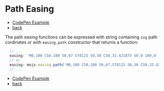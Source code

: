 # Path Easing

- [CodePen Example](http://codepen.io/sol0mka/pen/c4b415a9167718d3134df04f07ac609b)
- [back](/api/index.md)

The path easing functions can be expressed with string containing `svg` path cordinates or with `easing.path` constructor that returns a function:

```javascript
  // ...
  easing: 'M0,100 C50,100 50,67.578125 50,50 C50,32.421875 50,0 100,0',
  // or
  easing: mojs.easing.path('M0,100 C50,100 50,67.578125 50,50 C50,32.421875 50,0 100,0')
  // ...
```

- [CodePen Example](http://codepen.io/sol0mka/pen/c4b415a9167718d3134df04f07ac609b)
- [back](/api/index.md)
